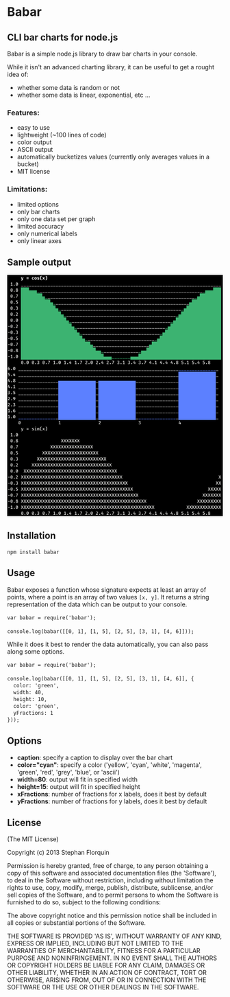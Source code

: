 # Babar

## CLI bar charts for node.js

Babar is a simple node.js library to draw bar charts in your console.

While it isn't an advanced charting library, it can be useful to get a rought idea of:

* whether some data is random or not
* whether some data is linear, exponential, etc ...

### Features:

* easy to use
* lightweight (~100 lines of code)
* color output
* ASCII output
* automatically bucketizes values (currently only averages values in a bucket)
* MIT license

### Limitations:

* limited options
* only bar charts
* only one data set per graph
* limited accuracy
* only numerical labels
* only linear axes

## Sample output

![Sample](https://github.com/stephan83/babar/raw/master/img/sample.png)

## Installation

    npm install babar

## Usage

Babar exposes a function whose signature expects at least an array of points, where a point is an array of two values `[x, y]`. It returns a string representation of the data which can be output to your console.

    var babar = require('babar');

    console.log(babar([[0, 1], [1, 5], [2, 5], [3, 1], [4, 6]]));

While it does it best to render the data automatically, you can also pass along some options.

    var babar = require('babar');

    console.log(babar([[0, 1], [1, 5], [2, 5], [3, 1], [4, 6]], {
      color: 'green',
      width: 40,
      height: 10,
      color: 'green',
      yFractions: 1
    }));

## Options

* **caption**: specify a caption to display over the bar chart
* **color="cyan"**: specify a color ('yellow', 'cyan', 'white', 'magenta', 'green', 'red', 'grey', 'blue', or 'ascii')
* **width=80**: output will fit in specified width
* **height=15**: output will fit in specified height
* **xFractions**: number of fractions for x labels, does it best by default
* **yFractions**: number of fractions for y labels, does it best by default

## License

(The MIT License)

Copyright (c) 2013 Stephan Florquin

Permission is hereby granted, free of charge, to any person obtaining
a copy of this software and associated documentation files (the
'Software'), to deal in the Software without restriction, including
without limitation the rights to use, copy, modify, merge, publish,
distribute, sublicense, and/or sell copies of the Software, and to
permit persons to whom the Software is furnished to do so, subject to
the following conditions:

The above copyright notice and this permission notice shall be
included in all copies or substantial portions of the Software.

THE SOFTWARE IS PROVIDED 'AS IS', WITHOUT WARRANTY OF ANY KIND,
EXPRESS OR IMPLIED, INCLUDING BUT NOT LIMITED TO THE WARRANTIES OF
MERCHANTABILITY, FITNESS FOR A PARTICULAR PURPOSE AND NONINFRINGEMENT.
IN NO EVENT SHALL THE AUTHORS OR COPYRIGHT HOLDERS BE LIABLE FOR ANY
CLAIM, DAMAGES OR OTHER LIABILITY, WHETHER IN AN ACTION OF CONTRACT,
TORT OR OTHERWISE, ARISING FROM, OUT OF OR IN CONNECTION WITH THE
SOFTWARE OR THE USE OR OTHER DEALINGS IN THE SOFTWARE.

